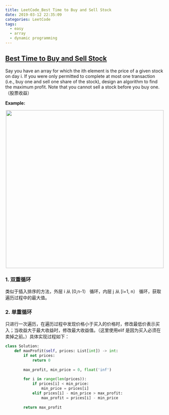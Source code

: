 ```yaml
---
title: LeetCode_Best Time to Buy and Sell Stock
date: 2019-03-12 22:35:09
categories: LeetCode
tags: 
  - easy
  - array
  - dynamic programming
---
```


## [Best Time to Buy and Sell Stock](https://leetcode.com/problems/best-time-to-buy-and-sell-stock/)

Say you have an array for which the ith element is the price of a given stock on day i. If you were only permitted to complete at most one transaction (i.e., buy one and sell one share of the stock), design an algorithm to find the maximum profit. Note that you cannot sell a stock before you buy one.
（股票收益）

<!--more-->

**Example:** 

<div align=center>
	<img src="/images/leetcode_121.png" width = "500" align=center/>
</div>

### 1. 双重循环
类似于插入排序的方法，外层 i 从 [0,n-1） 循环，内层 j 从 [i+1, n） 循环，获取遍历过程中的最大值。


### 2. 单重循环
只进行一次遍历，在遍历过程中发现价格小于买入的价格时，修改最低价表示买入；当收益大于最大收益时，修改最大收益值。（这里使用elif 是因为买入必须在卖掉之前。）具体实现过程如下：

```python
class Solution:
    def maxProfit(self, prices: List[int]) -> int:
        if not prices:
            return 0
        
        max_profit, min_price = 0, float('inf')
        
        for i in range(len(prices)):
            if prices[i] < min_price:
                min_price = prices[i]
            elif prices[i] - min_price > max_profit:
                max_profit = prices[i] - min_price
        
        return max_profit
```